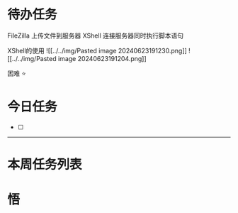 # 待办任务
FileZilla 上传文件到服务器
XShell 连接服务器同时执行脚本语句

XShell的使用
![[../../img/Pasted image 20240623191230.png]]
![[../../img/Pasted image 20240623191204.png]]

困难
⭐

# 今日任务
- [ ] 




------
# 本周任务列表



# 悟